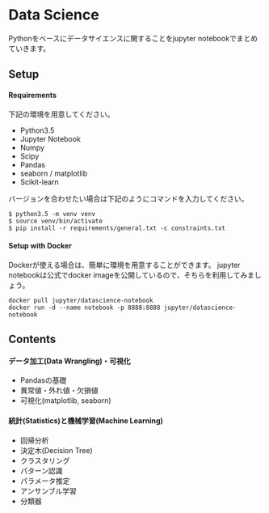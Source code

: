 # Data Science

Pythonをベースにデータサイエンスに関することをjupyter notebookでまとめていきます。

## Setup

#### Requirements

下記の環境を用意してください。

- Python3.5
- Jupyter Notebook
- Numpy
- Scipy
- Pandas
- seaborn / matplotlib
- Scikit-learn

バージョンを合わせたい場合は下記のようにコマンドを入力してください。

```
$ python3.5 -m venv venv
$ source venv/bin/activate
$ pip install -r requirements/general.txt -c constraints.txt
```

#### Setup with Docker

Dockerが使える場合は、簡単に環境を用意することができます。
jupyter notebookは公式でdocker imageを公開しているので、そちらを利用してみましょう。

```
docker pull jupyter/datascience-notebook
docker run -d --name notebook -p 8888:8888 jupyter/datascience-notebook
```

## Contents

#### データ加工(Data Wrangling)・可視化

- Pandasの基礎
- 異常値・外れ値・欠損値
- 可視化(matplotlib, seaborn)

#### 統計(Statistics)と機械学習(Machine Learning)

- 回帰分析
- 決定木(Decision Tree)
- クラスタリング
- パターン認識
- パラメータ推定
- アンサンブル学習
- 分類器

